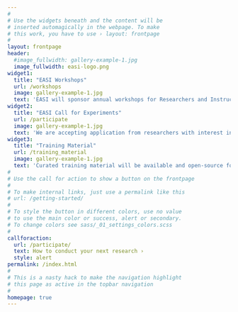 ```yaml
---
#
# Use the widgets beneath and the content will be
# inserted automagically in the webpage. To make
# this work, you have to use › layout: frontpage
#
layout: frontpage
header:
  #image_fullwidth: gallery-example-1.jpg
  image_fullwidth: easi-logo.png
widget1:
  title: "EASI Workshops"
  url: /workshops
  image: gallery-example-1.jpg
  text: 'EASI will sponsor annual workshops for Researchers and Instructors on how to setup Adaptive Experiment.'
widget2:
  title: "EASI Call for Experiments"
  url: /participate
  image: gallery-example-1.jpg
  text: 'We are accepting application from researchers with interest in Psychology, Machine Learning, Computer Science and Education'
widget3:
  title: "Training Material"
  url: /training_material
  image: gallery-example-1.jpg
  text: 'Curated training material will be available and open-source for the community to use locally and suggest changes'
#
# Use the call for action to show a button on the frontpage
#
# To make internal links, just use a permalink like this
# url: /getting-started/
#
# To style the button in different colors, use no value
# to use the main color or success, alert or secondary.
# To change colors see sass/_01_settings_colors.scss
#
callforaction:
  url: /participate/
  text: How to conduct your next research ›
  style: alert
permalink: /index.html
#
# This is a nasty hack to make the navigation highlight
# this page as active in the topbar navigation
#
homepage: true
---
```



